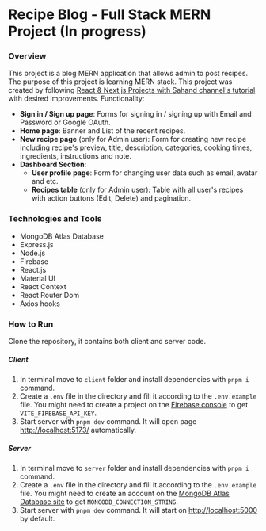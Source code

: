 # Recipe Blog - Full Stack MERN Project (In progress)

### Overview

This project is a blog MERN application that allows admin to post recipes. The purpose of this project is learning MERN stack. This project was created by following [React & Next js Projects with Sahand channel's tutorial](https://www.youtube.com/watch?v=Kkht2mwSL_I) with desired improvements. Functionality:

- **Sign in / Sign up page**: Forms for signing in / signing up with Email and Password or Google OAuth.
- **Home page**: Banner and List of the recent recipes.
- **New recipe page** (only for Admin user): Form for creating new recipe including recipe's preview, title, description, categories, cooking times, ingredients, instructions  and note.  
- **Dashboard Section**:
  - **User profile page**: Form for changing user data such as email, avatar and etc. 
  - **Recipes table** (only for Admin user): Table with all user's recipes with action buttons (Edit, Delete) and pagination.

### Technologies and Tools

- MongoDB Atlas Database
- Express.js
- Node.js
- Firebase
- React.js
- Material UI
- React Context
- React Router Dom
- Axios hooks

### How to Run

Clone the repository, it contains both client and server code.

##### Client

1. In terminal move to `client` folder and install dependencies with `pnpm i` command.
2. Create a `.env` file in the directory and fill it according to the `.env.example` file. You might need to create a project on the [Firebase console](https://console.firebase.google.com/u/0/) to get `VITE_FIREBASE_API_KEY`.
3. Start server with `pnpm dev` command. It will open page [http://localhost:5173/](http://localhost:5173/) automatically.

##### Server

1. In terminal move to `server` folder and install dependencies with `pnpm i` command.
2. Create a `.env` file in the directory and fill it according to the `.env.example` file. You might need to create an account on the [MongoDB Atlas Database site](https://www.mongodb.com/atlas/database) to get `MONGODB_CONNECTION_STRING`.
3. Start server with `pnpm dev` command. It will start on [http://localhost:5000](http://localhost:5000) by default.
